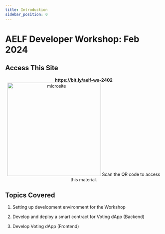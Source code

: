 ```yaml
---
title: Introduction
sidebar_position: 0
---
```


# AELF Developer Workshop: Feb 2024

## Access This Site  
<p align="center">
<strong class="green-text"> https://bit.ly/aelf-ws-2402 </strong>
<br/>
<img src="/img/aelf-ws-2402.png" alt="microsite" width="300"/>
Scan the QR code to access this material.
</p>

## Topics Covered

 1. Setting up development environment for the Workshop

 2. Develop and deploy a smart contract for Voting dApp (Backend)

 3. Develop Voting dApp (Frontend)
